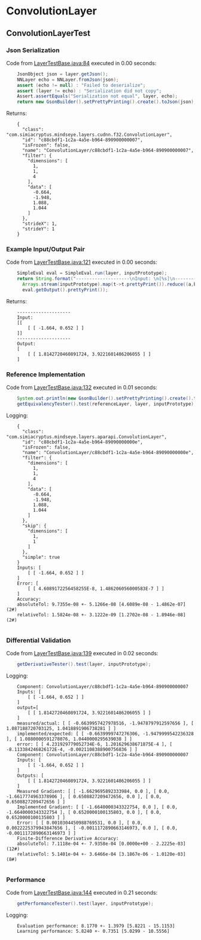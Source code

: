 # ConvolutionLayer
## ConvolutionLayerTest
### Json Serialization
Code from [LayerTestBase.java:84](../../../../../../../../../MindsEye/src/test/java/com/simiacryptus/mindseye/layers/LayerTestBase.java#L84) executed in 0.00 seconds: 
```java
    JsonObject json = layer.getJson();
    NNLayer echo = NNLayer.fromJson(json);
    assert (echo != null) : "Failed to deserialize";
    assert (layer != echo) : "Serialization did not copy";
    Assert.assertEquals("Serialization not equal", layer, echo);
    return new GsonBuilder().setPrettyPrinting().create().toJson(json);
```

Returns: 

```
    {
      "class": "com.simiacryptus.mindseye.layers.cudnn.f32.ConvolutionLayer",
      "id": "c88cbdf1-1c2a-4a5e-b964-890900000007",
      "isFrozen": false,
      "name": "ConvolutionLayer/c88cbdf1-1c2a-4a5e-b964-890900000007",
      "filter": {
        "dimensions": [
          1,
          1,
          4
        ],
        "data": [
          -0.664,
          -1.948,
          1.088,
          1.044
        ]
      },
      "strideX": 1,
      "strideY": 1
    }
```



### Example Input/Output Pair
Code from [LayerTestBase.java:121](../../../../../../../../../MindsEye/src/test/java/com/simiacryptus/mindseye/layers/LayerTestBase.java#L121) executed in 0.00 seconds: 
```java
    SimpleEval eval = SimpleEval.run(layer, inputPrototype);
    return String.format("--------------------\nInput: \n[%s]\n--------------------\nOutput: \n%s",
      Arrays.stream(inputPrototype).map(t->t.prettyPrint()).reduce((a,b)->a+",\n"+b).get(),
      eval.getOutput().prettyPrint());
```

Returns: 

```
    --------------------
    Input: 
    [[
    	[ [ -1.664, 0.652 ] ]
    ]]
    --------------------
    Output: 
    [
    	[ [ 1.8142720460891724, 3.9221601486206055 ] ]
    ]
```



### Reference Implementation
Code from [LayerTestBase.java:132](../../../../../../../../../MindsEye/src/test/java/com/simiacryptus/mindseye/layers/LayerTestBase.java#L132) executed in 0.01 seconds: 
```java
    System.out.println(new GsonBuilder().setPrettyPrinting().create().toJson(referenceLayer.getJson()));
    getEquivalencyTester().test(referenceLayer, layer, inputPrototype);
```
Logging: 
```
    {
      "class": "com.simiacryptus.mindseye.layers.aparapi.ConvolutionLayer",
      "id": "c88cbdf1-1c2a-4a5e-b964-89090000000e",
      "isFrozen": false,
      "name": "ConvolutionLayer/c88cbdf1-1c2a-4a5e-b964-89090000000e",
      "filter": {
        "dimensions": [
          1,
          1,
          4
        ],
        "data": [
          -0.664,
          -1.948,
          1.088,
          1.044
        ]
      },
      "skip": {
        "dimensions": [
          1,
          1
        ]
      },
      "simple": true
    }
    Inputs: [
    	[ [ -1.664, 0.652 ] ]
    ]
    Error: [
    	[ [ 4.6089172256458255E-8, 1.486206056000583E-7 ] ]
    ]
    Accuracy:
    absoluteTol: 9.7355e-08 +- 5.1266e-08 [4.6089e-08 - 1.4862e-07] (2#)
    relativeTol: 1.5824e-08 +- 3.1222e-09 [1.2702e-08 - 1.8946e-08] (2#)
    
```

### Differential Validation
Code from [LayerTestBase.java:139](../../../../../../../../../MindsEye/src/test/java/com/simiacryptus/mindseye/layers/LayerTestBase.java#L139) executed in 0.02 seconds: 
```java
    getDerivativeTester().test(layer, inputPrototype);
```
Logging: 
```
    Component: ConvolutionLayer/c88cbdf1-1c2a-4a5e-b964-890900000007
    Inputs: [
    	[ [ -1.664, 0.652 ] ]
    ]
    output=[
    	[ [ 1.8142720460891724, 3.9221601486206055 ] ]
    ]
    measured/actual: [ [ -0.6639957427978516, -1.9478797912597656 ], [ 1.087188720703125, 1.0418891906738281 ] ]
    implemented/expected: [ [ -0.6639999747276306, -1.9479999542236328 ], [ 1.0880000591278076, 1.0440000295639038 ] ]
    error: [ [ 4.231929779052734E-6, 1.201629638671875E-4 ], [ -8.113384246826172E-4, -0.0021108388900756836 ] ]
    Component: ConvolutionLayer/c88cbdf1-1c2a-4a5e-b964-890900000007
    Inputs: [
    	[ [ -1.664, 0.652 ] ]
    ]
    Outputs: [
    	[ [ 1.8142720460891724, 3.9221601486206055 ] ]
    ]
    Measured Gradient: [ [ -1.6629695892333984, 0.0 ], [ 0.0, -1.6617774963378906 ], [ 0.6508827209472656, 0.0 ], [ 0.0, 0.6508827209472656 ] ]
    Implemented Gradient: [ [ -1.6640000343322754, 0.0 ], [ 0.0, -1.6640000343322754 ], [ 0.6520000100135803, 0.0 ], [ 0.0, 0.6520000100135803 ] ]
    Error: [ [ 0.0010304450988769531, 0.0 ], [ 0.0, 0.0022225379943847656 ], [ -0.0011172890663146973, 0.0 ], [ 0.0, -0.0011172890663146973 ] ]
    Finite-Difference Derivative Accuracy:
    absoluteTol: 7.1118e-04 +- 7.9358e-04 [0.0000e+00 - 2.2225e-03] (12#)
    relativeTol: 5.1401e-04 +- 3.6466e-04 [3.1867e-06 - 1.0120e-03] (8#)
    
```

### Performance
Code from [LayerTestBase.java:144](../../../../../../../../../MindsEye/src/test/java/com/simiacryptus/mindseye/layers/LayerTestBase.java#L144) executed in 0.21 seconds: 
```java
    getPerformanceTester().test(layer, inputPrototype);
```
Logging: 
```
    Evaluation performance: 8.1770 +- 1.3979 [5.8221 - 15.1153]
    Learning performance: 5.8240 +- 0.7351 [5.0299 - 10.5556]
    
```

